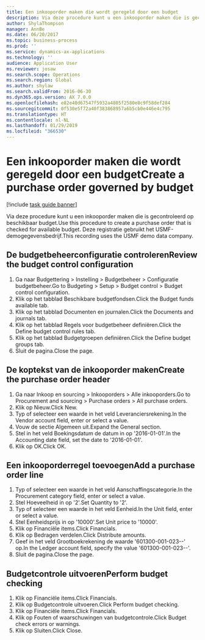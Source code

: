 ```yaml
---
title: Een inkooporder maken die wordt geregeld door een budget
description: Via deze procedure kunt u een inkooporder maken die is gecontroleerd op beschikbaar budget.
author: ShylaThompson
manager: AnnBe
ms.date: 06/20/2017
ms.topic: business-process
ms.prod: ''
ms.service: dynamics-ax-applications
ms.technology: ''
audience: Application User
ms.reviewer: josaw
ms.search.scope: Operations
ms.search.region: Global
ms.author: shylaw
ms.search.validFrom: 2016-06-30
ms.dyn365.ops.version: AX 7.0.0
ms.openlocfilehash: e82e40d67547f5932a4805f2580e8c9f58def284
ms.sourcegitcommit: 0f530e5f72a40f383868957a6b5cb0e446e4c795
ms.translationtype: HT
ms.contentlocale: nl-NL
ms.lasthandoff: 01/29/2019
ms.locfileid: "366530"
---
```

# <a name="create-a-purchase-order-governed-by-budget"></a><span data-ttu-id="6ddf6-103">Een inkooporder maken die wordt geregeld door een budget</span><span class="sxs-lookup"><span data-stu-id="6ddf6-103">Create a purchase order governed by budget</span></span>

[!include [task guide banner](../../includes/task-guide-banner.md)]

<span data-ttu-id="6ddf6-104">Via deze procedure kunt u een inkooporder maken die is gecontroleerd op beschikbaar budget.</span><span class="sxs-lookup"><span data-stu-id="6ddf6-104">Use this procedure to create a purchase order that is checked for available budget.</span></span> <span data-ttu-id="6ddf6-105">Deze registratie gebruikt het USMF-demogegevensbedrijf.</span><span class="sxs-lookup"><span data-stu-id="6ddf6-105">This recording uses the USMF demo data company.</span></span>


## <a name="review-the-budget-control-configuration"></a><span data-ttu-id="6ddf6-106">De budgetbeheerconfiguratie controleren</span><span class="sxs-lookup"><span data-stu-id="6ddf6-106">Review the budget control configuration</span></span>
1. <span data-ttu-id="6ddf6-107">Ga naar Budgettering > Instelling > Budgetbeheer > Configuratie budgetbeheer.</span><span class="sxs-lookup"><span data-stu-id="6ddf6-107">Go to Budgeting > Setup > Budget control > Budget control configuration.</span></span>
2. <span data-ttu-id="6ddf6-108">Klik op het tabblad Beschikbare budgetfondsen.</span><span class="sxs-lookup"><span data-stu-id="6ddf6-108">Click the Budget funds available tab.</span></span>
3. <span data-ttu-id="6ddf6-109">Klik op het tabblad Documenten en journalen.</span><span class="sxs-lookup"><span data-stu-id="6ddf6-109">Click the Documents and journals tab.</span></span>
4. <span data-ttu-id="6ddf6-110">Klik op het tabblad Regels voor budgetbeheer definiëren.</span><span class="sxs-lookup"><span data-stu-id="6ddf6-110">Click the Define budget control rules tab.</span></span>
5. <span data-ttu-id="6ddf6-111">Klik op het tabblad Budgetgroepen definiëren.</span><span class="sxs-lookup"><span data-stu-id="6ddf6-111">Click the Define budget groups tab.</span></span>
6. <span data-ttu-id="6ddf6-112">Sluit de pagina.</span><span class="sxs-lookup"><span data-stu-id="6ddf6-112">Close the page.</span></span>

## <a name="create-the-purchase-order-header"></a><span data-ttu-id="6ddf6-113">De koptekst van de inkooporder maken</span><span class="sxs-lookup"><span data-stu-id="6ddf6-113">Create the purchase order header</span></span>
1. <span data-ttu-id="6ddf6-114">Ga naar Inkoop en sourcing > Inkooporders > Alle inkooporders.</span><span class="sxs-lookup"><span data-stu-id="6ddf6-114">Go to Procurement and sourcing > Purchase orders > All purchase orders.</span></span>
2. <span data-ttu-id="6ddf6-115">Klik op Nieuw.</span><span class="sxs-lookup"><span data-stu-id="6ddf6-115">Click New.</span></span>
3. <span data-ttu-id="6ddf6-116">Typ of selecteer een waarde in het veld Leveranciersrekening.</span><span class="sxs-lookup"><span data-stu-id="6ddf6-116">In the Vendor account field, enter or select a value.</span></span>
4. <span data-ttu-id="6ddf6-117">Vouw de sectie Algemeen uit.</span><span class="sxs-lookup"><span data-stu-id="6ddf6-117">Expand the General section.</span></span>
5. <span data-ttu-id="6ddf6-118">Stel in het veld Boekingsdatum de datum in op '2016-01-01'.</span><span class="sxs-lookup"><span data-stu-id="6ddf6-118">In the Accounting date field, set the date to '2016-01-01'.</span></span>
6. <span data-ttu-id="6ddf6-119">Klik op OK.</span><span class="sxs-lookup"><span data-stu-id="6ddf6-119">Click OK.</span></span>

## <a name="add-a-purchase-order-line"></a><span data-ttu-id="6ddf6-120">Een inkooporderregel toevoegen</span><span class="sxs-lookup"><span data-stu-id="6ddf6-120">Add a purchase order line</span></span>
1. <span data-ttu-id="6ddf6-121">Typ of selecteer een waarde in het veld Aanschaffingscategorie.</span><span class="sxs-lookup"><span data-stu-id="6ddf6-121">In the Procurement category field, enter or select a value.</span></span>
2. <span data-ttu-id="6ddf6-122">Stel Hoeveelheid in op '2'.</span><span class="sxs-lookup"><span data-stu-id="6ddf6-122">Set Quantity to '2'.</span></span>
3. <span data-ttu-id="6ddf6-123">Typ of selecteer een waarde in het veld Eenheid.</span><span class="sxs-lookup"><span data-stu-id="6ddf6-123">In the Unit field, enter or select a value.</span></span>
4. <span data-ttu-id="6ddf6-124">Stel Eenheidsprijs in op '10000'.</span><span class="sxs-lookup"><span data-stu-id="6ddf6-124">Set Unit price to '10000'.</span></span>
5. <span data-ttu-id="6ddf6-125">Klik op Financiële items.</span><span class="sxs-lookup"><span data-stu-id="6ddf6-125">Click Financials.</span></span>
6. <span data-ttu-id="6ddf6-126">Klik op Bedragen verdelen.</span><span class="sxs-lookup"><span data-stu-id="6ddf6-126">Click Distribute amounts.</span></span>
7. <span data-ttu-id="6ddf6-127">Geef in het veld Grootboekrekening de waarde '601300-001-023--' op.</span><span class="sxs-lookup"><span data-stu-id="6ddf6-127">In the Ledger account field, specify the value '601300-001-023--'.</span></span>
8. <span data-ttu-id="6ddf6-128">Sluit de pagina.</span><span class="sxs-lookup"><span data-stu-id="6ddf6-128">Close the page.</span></span>

## <a name="perform-budget-checking"></a><span data-ttu-id="6ddf6-129">Budgetcontrole uitvoeren</span><span class="sxs-lookup"><span data-stu-id="6ddf6-129">Perform budget checking</span></span>
1. <span data-ttu-id="6ddf6-130">Klik op Financiële items.</span><span class="sxs-lookup"><span data-stu-id="6ddf6-130">Click Financials.</span></span>
2. <span data-ttu-id="6ddf6-131">Klik op Budgetcontrole uitvoeren.</span><span class="sxs-lookup"><span data-stu-id="6ddf6-131">Click Perform budget checking.</span></span>
3. <span data-ttu-id="6ddf6-132">Klik op Financiële items.</span><span class="sxs-lookup"><span data-stu-id="6ddf6-132">Click Financials.</span></span>
4. <span data-ttu-id="6ddf6-133">Klik op Fouten of waarschuwingen van budgetcontrole.</span><span class="sxs-lookup"><span data-stu-id="6ddf6-133">Click Budget check errors or warnings.</span></span>
5. <span data-ttu-id="6ddf6-134">Klik op Sluiten.</span><span class="sxs-lookup"><span data-stu-id="6ddf6-134">Click Close.</span></span>

